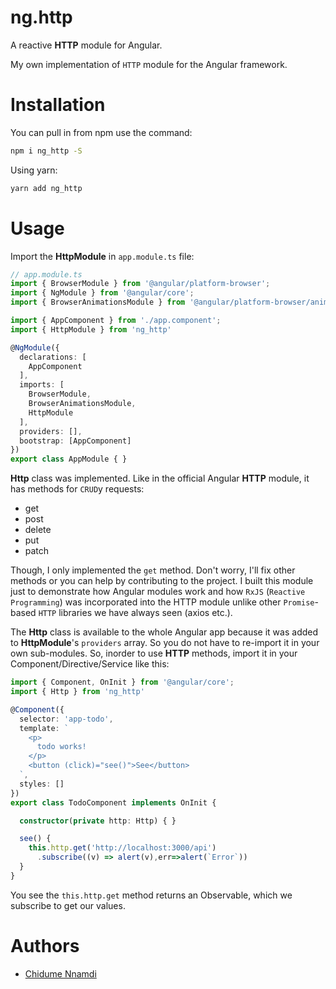 # ng.http

A reactive __HTTP__ module for Angular.

My own implementation of `HTTP` module for the Angular framework.

#  Installation

You can pull in from npm use the command:

```sh
npm i ng_http -S
```

Using yarn:

```sh
yarn add ng_http
```

# Usage

Import the __HttpModule__ in `app.module.ts` file:

```ts
// app.module.ts
import { BrowserModule } from '@angular/platform-browser';
import { NgModule } from '@angular/core';
import { BrowserAnimationsModule } from '@angular/platform-browser/animations'

import { AppComponent } from './app.component';
import { HttpModule } from 'ng_http'

@NgModule({
  declarations: [
    AppComponent
  ],
  imports: [
    BrowserModule,
    BrowserAnimationsModule,
    HttpModule
  ],
  providers: [],
  bootstrap: [AppComponent]
})
export class AppModule { }
```
__Http__ class was implemented. Like in the official Angular __HTTP__ module, it has methods for `CRUD`y requests:

* get
* post
* delete
* put
* patch

Though, I only implemented the `get` method. Don't worry, I'll fix other methods or you can help by contributing to the project. I built this module just to demonstrate how Angular modules work and how `RxJS` (`Reactive Programming`) was incorporated into the HTTP module unlike other `Promise`-based `HTTP` libraries we have always seen (axios etc.).

The __Http__ class is available to the whole Angular app because it was added to __HttpModule__'s `providers` array. So you do not have to re-import it in your own sub-modules. So, inorder to use __HTTP__ methods, import it in your Component/Directive/Service like this:

```ts
import { Component, OnInit } from '@angular/core';
import { Http } from 'ng_http'

@Component({
  selector: 'app-todo',
  template: `
    <p>
      todo works!
    </p>
    <button (click)="see()">See</button>
  `,
  styles: []
})
export class TodoComponent implements OnInit {

  constructor(private http: Http) { }

  see() {
    this.http.get('http://localhost:3000/api')
      .subscribe((v) => alert(v),err=>alert(`Error`))
  }
}
```

You see the `this.http.get` method returns an Observable, which we subscribe to get our values.

# Authors

* [Chidume Nnamdi](https://twitter.com/ngArchAngel)